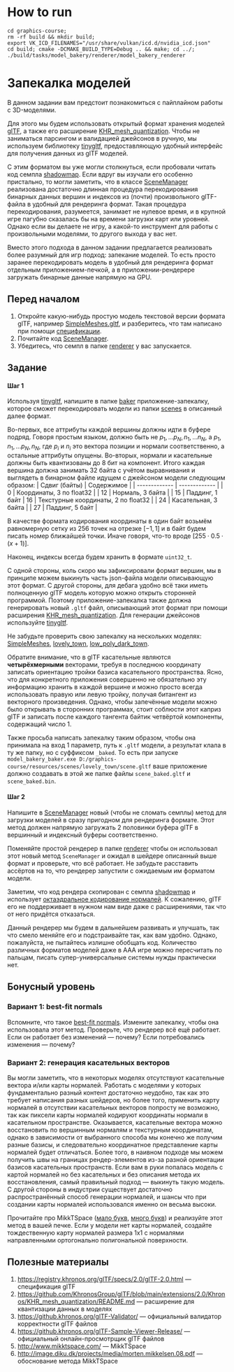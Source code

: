 # How to run

```
cd graphics-course;
rm -rf build && mkdir build;
export VK_ICD_FILENAMES="/usr/share/vulkan/icd.d/nvidia_icd.json"
cd build; cmake -DCMAKE_BUILD_TYPE=Debug .. && make; cd ../; ./build/tasks/model_bakery/renderer/model_bakery_renderer
```

# Запекалка моделей

В данном задании вам предстоит познакомиться с пайплайном работы с 3D-моделями.

Для этого мы будем использовать открытый формат хранения моделей [glTF](https://github.com/KhronosGroup/glTF), а также его расширение [KHR_mesh_quantization](https://github.com/KhronosGroup/glTF/blob/main/extensions/2.0/Khronos/KHR_mesh_quantization/README.md).
Чтобы не заниматься парсингом и валидацией джейсонов в ручную, мы используем библиотеку [tinygltf](https://github.com/syoyo/tinygltf), предоставляющую удобный интерфейс для получения данных из glTF моделей.

С этим форматом вы уже могли столкнуться, если пробовали читать код семпла [shadowmap](/samples/shadowmap/).
Если вдруг вы изучали его особенно пристально, то могли заметить, что в классе [SceneManager](/common/scene/SceneManager.cpp) реализована достаточно длинная процедура перекодирования бинарных данных вершин и индексов из (почти) произвольного glTF-файла в удобный для рендеринга формат.
Такая процедура перекодирования, разумеется, занимает не нулевое время, и в крупной игре пагубно сказалась бы на времени загрузки карт или уровней.
Однако если вы делаете не игру, а какой-то инструмент для работы с произвольными моделями, то другого выхода у вас нет.

Вместо этого подхода в данном задании предлагается реализовать более разумный для игр подход: запекание моделей.
То есть просто заранее перекодировать модель в удобный для рендеринга формат отдельным приложением-печкой, а в приложении-рендерере загружать бинарные данные напрямую на GPU.

## Перед началом

 1. Откройте какую-нибудь простую модель текстовой версии формата glTF, например [SimpleMeshes.gltf](/resources/scenes/SimpleMeshes/glTF/SimpleMeshes.gltf), и разберитесь, что там написано при помощи [спецификации](https://registry.khronos.org/glTF/specs/2.0/glTF-2.0.html).
 2. Почитайте код [SceneManager](/common/scene/SceneManager.cpp).
 3. Убедитесь, что семпл в папке [renderer](./renderer/) у вас запускается.

## Задание

#### Шаг 1

Используя [tinygltf](https://github.com/syoyo/tinygltf), напишите в папке [baker](baker) приложение-запекалку, которое сможет перекодировать модели из папки [scenes](/resources/scenes/) в описанный далее формат.

Во-первых, все аттрибуты каждой вершины должны идти в буфере подряд.
Говоря простым языком, должно быть не $p_1, \dots p_N, n_1, \dots n_N$, а $p_1, n_1, \dots p_N, n_N$, где $p_i$ и $n_i$ это вектора позиции и нормали соответственно, а остальные аттрибуты опущены.
Во-вторых, нормали и касательные должны быть квантизованы до 8 бит на компонент.
Итого каждая вершина должна занимать 32 байта с учётом выравнивания и выглядеть в бинарном файле идущем с джейсоном модели следующим образом:
| Сдвиг (байты) | Содержимое    |
| ------------- | ------------- |
| 0  | Координаты, 3 по float32 |
| 12 | Нормаль, 3 байта |
| 15 | Паддинг, 1 байт
| 16 | Текстурные координаты, 2 по float32 |
| 24 | Касательная, 3 байта |
| 27 | Паддинг, 5 байт |

В качестве формата кодирования координаты в один байт возьмём равномерную сетку из 256 точек на отрезке $[-1, 1]$ и в байт будем писать номер ближайшей точки.
Иначе говоря, что-то вроде $[255\cdot0.5\cdot(x + 1)]$.

Наконец, индексы всегда будем хранить в формате `uint32_t`.

С одной стороны, коль скоро мы зафиксировали формат вершин, мы в принципе можем выкинуть часть json-файла модели описывающую этот формат.
С другой стороны, для дебага удобно всё таки иметь полноценную glTF модель которую можно открыть сторонней программой.
Поэтому приложение-запекалка также должна генерировать новый `.gltf` файл, описывающий этот формат при помощи расширения [KHR_mesh_quantization](https://github.com/KhronosGroup/glTF/blob/main/extensions/2.0/Khronos/KHR_mesh_quantization/README.md).
Для генерации джейсонов используйте [tinygltf](https://github.com/syoyo/tinygltf).

Не забудьте проверить свою запекалку на нескольких моделях: [SimpleMeshes](/resources/scenes/SimpleMeshes/), [lovely_town](/resources/scenes/lovely_town/), [low_poly_dark_town](/resources/scenes/low_poly_dark_town/).

Обратите внимание, что в glTF касательные являются **четырёхмерными** векторами, требуя в последнюю координату записать ориентацию тройки базиса касательного пространства. Ясно, что для конкретного приложения совершенно не обязательно эту информацию хранить в каждой вершине и можно просто всегда использовать правую или левую тройку, получая битангент из векторного произведения. Однако, чтобы запечённые модели можно было открывать в сторонних программах, стоит соблюсти этот каприз glTF и записать после каждого тангента байтик четвёртой компоненты, содержащий число 1.

Также просьба написать запекалку таким образом, чтобы она принимала на вход 1 параметр, путь к `.gltf` модели, а результат клала в ту же папку, но с суффиксом `_baked`.
То есть при запуске `model_bakery_baker.exe D:/graphics-course/resources/scenes/lovely_town/scene.gltf` ваше приложение должно создавать в этой же папке файлы `scene_baked.gltf` и `scene_baked.bin`.

#### Шаг 2

Напишите в [SceneManager](/common/scene/SceneManager.hpp) новый (чтобы не сломать семплы) метод для загрузки моделей в сразу пригодном для рендеринга формате.
Этот метод должен напрямую загружать 2 половинки буфера glTF в вершинный и индексный буферы соответственно.

Поменяйте простой рендерер в папке [renderer](renderer) чтобы он использовал этот новый метод `SceneManager` и ожидал в шейдере описанный выше формат и проверьте, что всё работает.
Не забудьте расставить ассёртов на то, что рендерер запустили с ожидаемым им форматом модели.

Заметим, что код рендера скопирован с семпла [shadowmap](/samples/shadowmap/) и использует [октаэдральное кодирование нормалей](https://knarkowicz.wordpress.com/2014/04/16/octahedron-normal-vector-encoding/).
К сожалению, glTF его не поддерживает в нужном нам виде даже с расширениями, так что от него придётся отказаться.

Данный рендерер мы будем в дальнейшем развивать и улучшать, так что смело меняйте его и подстраивайте так, как вам удобно.
Однако, пожалуйста, не пытайтесь излишне обобщать код.
Количество различных форматов моделей даже в ААА игре можно пересчитать по пальцам, писать супер-универсальные системы нужды практически нет.

## Бонусный уровень

### Вариант 1: best-fit normals

Вспомните, что такое [best-fit normals](https://knarkowicz.wordpress.com/2014/04/16/octahedron-normal-vector-encoding/).
Измените запекалку, чтобы она использовала этот метод.
Проверьте, что рендерер всё ещё работает.
Если он работает без изменений &mdash; почему? Если потребовались изменения &mdash; почему?

### Вариант 2: генерация касательных векторов

Вы могли заметить, что в некоторых моделях отсутствуют касательные вектора и/или карты нормалей.
Работать с моделями у которых фундаментально разный контент достаточно неудобно, так как это требует написания разных шейдеров, но более того, применить карту нормалей в отсутствии касательных векторов попросту не возможно, так как пиксели карты нормалей кодируют координаты нормали в касательном пространстве.
Оказывается, касательные вектора можно восстановить по вершинным нормалям и текстурным координатам, однако в зависимости от выбранного способа мы конечно же получим разные базисы, и следовательно координатное представление карты нормалей будет отличаться.
Более того, в наивном подходе мы можем получить швы на границах рендер-элементов из-за разной ориентации базисов касательных пространств.
Если вам в руки попалась модель с картой нормалей но без касательных и без описания метода их восстановления, самый правильный подход &mdash; выкинуть такую модель.
С другой стороны в индустрии существует достаточно распространённый способ генерации нормалей, и шансы что при создании карты нормалей использовался именно он весьма высоки.

Прочитайте про MikkTSpace ([мало букв](http://www.mikktspace.com/), [много букв](http://image.diku.dk/projects/media/morten.mikkelsen.08.pdf)) и реализуйте этот метод в вашей печке.
Если у модели нет карты нормалей, создайте тождественную карту нормалей размера 1x1 с нормалями направленными ортогонально полигональной поверхности.

## Полезные материалы

 1. https://registry.khronos.org/glTF/specs/2.0/glTF-2.0.html &mdash; спецификация glTF
 2. https://github.com/KhronosGroup/glTF/blob/main/extensions/2.0/Khronos/KHR_mesh_quantization/README.md &mdash; расширение для квантизации данных в моделях
 3. https://github.khronos.org/glTF-Validator/ &mdash; официальный валидатор корректности glTF файлов
 4. https://github.khronos.org/glTF-Sample-Viewer-Release/ &mdash; официальный онлайн-просмотрщик glTF файлов
 5. http://www.mikktspace.com/ &mdash; MikkTSpace
 6. http://image.diku.dk/projects/media/morten.mikkelsen.08.pdf &mdash; обоснование метода MikkTSpace
